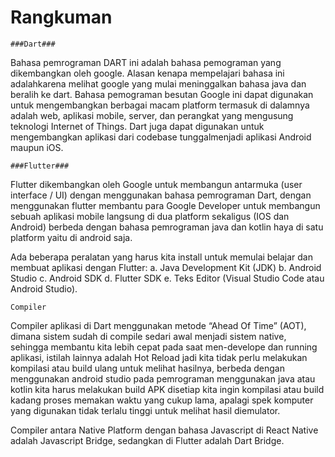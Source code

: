   # Rangkuman #

    ###Dart###
Bahasa pemrograman DART ini adalah bahasa pemograman yang dikembangkan oleh google. 
Alasan kenapa mempelajari bahasa ini adalahkarena melihat google yang mulai meninggalkan bahasa java dan beralih ke dart. 
Bahasa pemograman besutan Google ini dapat digunakan untuk mengembangkan berbagai macam platform termasuk di dalamnya adalah web,
aplikasi mobile, server, dan perangkat yang mengusung teknologi Internet of Things. Dart juga dapat digunakan untuk mengembangkan
aplikasi dari codebase tunggalmenjadi aplikasi Android maupun iOS.

    ###Flutter###
Flutter dikembangkan oleh Google untuk membangun antarmuka (user interface / UI) dengan menggunakan bahasa pemrograman Dart, dengan menggunakan flutter membantu para Google Developer untuk membangun sebuah aplikasi mobile langsung di dua platform sekaligus (IOS dan Android) berbeda dengan bahasa pemrograman java dan kotlin haya di satu platform yaitu di android saja.

Ada beberapa peralatan yang harus kita install untuk memulai belajar dan membuat aplikasi dengan Flutter:
a. Java Development Kit (JDK)
b. Android Studio
c. Android SDK
d. Flutter SDK
e. Teks Editor (Visual Studio Code atau Android Studio).

    Compiler

Compiler aplikasi di Dart menggunakan metode “Ahead Of Time” (AOT), dimana sistem sudah di compile sedari awal menjadi sistem native, sehingga membantu kita lebih cepat pada saat men-develope dan running aplikasi, istilah lainnya adalah Hot Reload jadi kita tidak perlu melakukan kompilasi atau build ulang untuk melihat hasilnya, berbeda dengan menggunakan android studio pada pemrograman menggunakan java atau kotlin kita harus melakukan build APK disetiap kita ingin kompilasi atau build kadang proses memakan waktu yang cukup lama, apalagi spek komputer yang digunakan tidak terlalu tinggi untuk melihat hasil diemulator.

Compiler antara Native Platform dengan bahasa Javascript di React Native adalah Javascript Bridge, sedangkan di Flutter adalah Dart Bridge.
